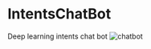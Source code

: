 # IntentsChatBot
Deep learning intents chat bot 
![chatbot](https://user-images.githubusercontent.com/73878161/201521089-7444d726-aa34-4895-97d7-8da40ca9af60.png)
